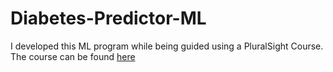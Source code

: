 # Diabetes-Predictor-ML

I developed this ML program while being guided using a PluralSight Course. The course can be found [here](https://www.pluralsight.com/courses/python-understanding-machine-learning)
